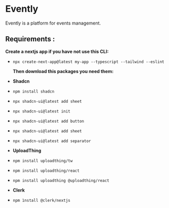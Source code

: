 # Evently

Evently is a platform for events management.

## Requirements :

**Create a nextjs app if you have not use this CLI:**

- `npx create-next-app@latest my-app --typescript --tailwind --eslint`

  **Then download this packages you need them:**

- **Shadcn**

- `npm install shadcn`
- `npx shadcn-ui@latest add sheet`
- `npx shadcn-ui@latest init`
- `npx shadcn-ui@latest add button`
- `npx shadcn-ui@latest add sheet`
- `npx shadcn-ui@latest add separator`

- **UploadThing**

- `npm install uploadthing/tw`
- `npm install uploadthing/react`
- `npm install uploadthing @uploadthing/react`

- **Clerk**

- `npm ìnstall @clerk/nextjs`
